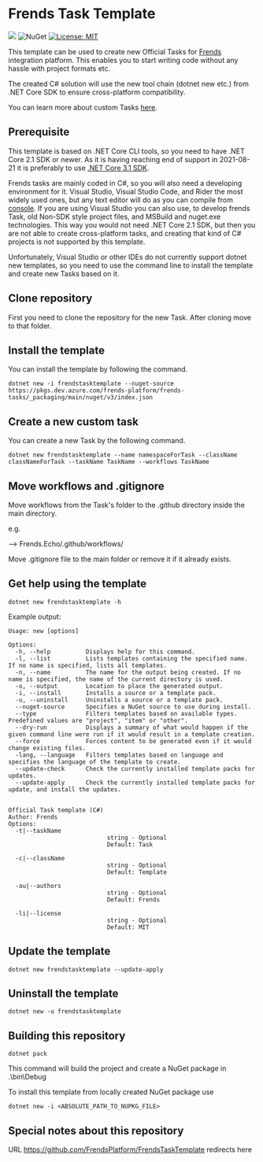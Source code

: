 # Frends Task Template

![](https://github.com/FrendsPlatform/FrendsTasksTemplate/workflows/AutoBuildMAster/badge.svg) ![NuGet](https://img.shields.io/nuget/v/frendstask) [![License: MIT](https://img.shields.io/badge/License-MIT-yellow.svg)](https://opensource.org/licenses/MIT)

This template can be used to create new Official Tasks for [Frends](frends.com) integration platform. This enables you to start writing code without any hassle with project formats etc.

The created C# solution will use the new tool chain (dotnet new etc.) from .NET Core SDK to ensure cross-platform compatibility. 

You can learn more about custom Tasks [here](https://docs.frends.com/en/articles/2206746-custom-tasks).

## Prerequisite

This template is based on .NET Core CLI tools, so you need to have .NET Core 2.1 SDK or newer. As it is having reaching end of support in 2021-08-21 it is preferably to use [.NET Core 3.1 SDK](https://dotnet.microsoft.com/download/dotnet-core/3.1).

Frends tasks are mainly coded in C#, so you will also need a developing environment for it. Visual Studio, Visual Studio Code, and Rider the most widely used ones, but any text editor will do as you can compile from [console](https://docs.microsoft.com/en-us/dotnet/core/tools/dotnet-build). If you are using Visual Studio you can also use, to develop frends Task, old Non-SDK style project files, and MSBuild and nuget.exe technologies. This way you would not need .NET Core 2.1 SDK, but then you are not able to create cross-platform tasks, and creating that kind of C# projects is not supported by this template. 

Unfortunately, Visual Studio or other IDEs do not currently support dotnet new templates, so you need to use the command line to install the template and create new Tasks based on it.

## Clone repository

First you need to clone the repository for the new Task. After cloning move to that folder.

## Install the template

You can install the template by following the command.

`dotnet new -i frendstasktemplate --nuget-source https://pkgs.dev.azure.com/frends-platform/frends-tasks/_packaging/main/nuget/v3/index.json` 

## Create a new custom task

You can create a new Task by the following command.

`dotnet new frendstasktemplate --name namespaceForTask --className classNameForTask --taskName TaskName --workflows TaskName`

## Move workflows and .gitignore 

Move workflows from the Task's folder to the .github directory inside the main directory.

e.g.

--> Frends.Echo/.github/workflows/

Move .gitignore file to the main folder or remove it if it already exists.

## Get help using the template

`dotnet new frendstasktemplate -h`

Example output:

```
Usage: new [options]

Options:
  -h, --help          Displays help for this command.
  -l, --list          Lists templates containing the specified name. If no name is specified, lists all templates.
  -n, --name          The name for the output being created. If no name is specified, the name of the current directory is used.
  -o, --output        Location to place the generated output.
  -i, --install       Installs a source or a template pack.
  -u, --uninstall     Uninstalls a source or a template pack.
  --nuget-source      Specifies a NuGet source to use during install.
  --type              Filters templates based on available types. Predefined values are "project", "item" or "other".
  --dry-run           Displays a summary of what would happen if the given command line were run if it would result in a template creation.
  --force             Forces content to be generated even if it would change existing files.
  -lang, --language   Filters templates based on language and specifies the language of the template to create.
  --update-check      Check the currently installed template packs for updates.
  --update-apply      Check the currently installed template packs for update, and install the updates.


Official Task template (C#)
Author: Frends
Options:
  -t|--taskName
                            string - Optional
                            Default: Task

  -c|--className
                            string - Optional
                            Default: Template

  -au|--authors
                            string - Optional
                            Default: Frends

  -li|--license
                            string - Optional
                            Default: MIT

```

## Update the template

`dotnet new frendstasktemplate --update-apply `

## Uninstall the template

`dotnet new -u frendstasktemplate`

## Building this repository

`dotnet pack`

This command will build the project and create a NuGet package in .\bin\Debug 

To install this template from locally created NuGet package use

`dotnet new -i <ABSOLUTE_PATH_TO_NUPKG_FILE>`


## Special notes about this repository

URL https://github.com/FrendsPlatform/FrendsTaskTemplate  redirects here 

